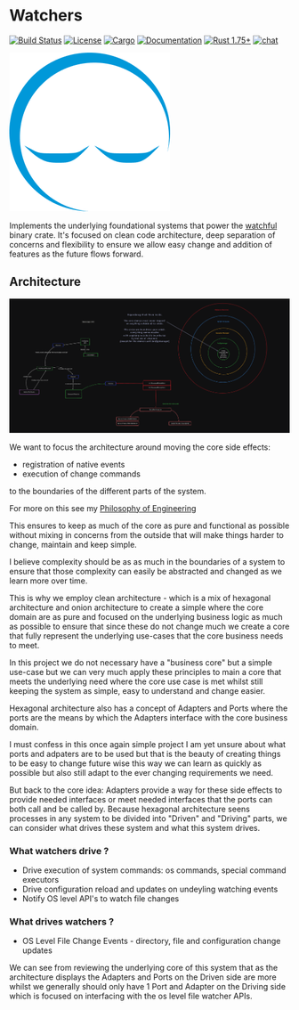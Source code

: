 # Watchers

[![Build Status](https://github.com/ewe-studio/platform/worflows/CI/badge.svg)](
https://github.com/watchers-rs/watchers/actions)
[![License](https://img.shields.io/badge/license-MIT_OR_Apache--2.0-blue.svg)](
https://github.com/watchers-rs/watchers#license)
[![Cargo](https://img.shields.io/crates/v/watchers.svg)](
https://crates.io/crates/watchers)
[![Documentation](https://docs.rs/platform/watchers/badge.svg)](
https://docs.rs/platform/watchers)
[![Rust 1.75+](https://img.shields.io/badge/rust-1.61+-lightgray.svg)](
https://www.rust-lang.org)
[![chat](https://img.shields.io/discord/569610676205781012.svg?logo=discord)](https://discord.com/invite/JXYwgWZ)

![watchers logo](./design/Watchful.png)

Implements the underlying foundational systems that power the [watchful](../../bin/watchful/) binary crate. It's focused on clean code architecture, deep separation of concerns and flexibility to ensure we allow easy change and addition of features as the future flows forward.

## Architecture

![architecture_image](./design/architecture.png)

We want to focus the architecture around moving the core side effects:

- registration of native events
- execution of change commands

to the boundaries of the different parts of the system.

For more on this see my [Philosophy of Engineering](../../README.md#philosophy_of_engineering)

This ensures to keep as much of the core as pure and functional as possible without mixing in concerns from the outside that will make things harder to change, maintain and keep simple.

I believe complexity should be as as much in the boundaries of a system to ensure that those complexity can easily be abstracted and changed as we learn more over time.

This is why we employ clean architecture - which is a mix of hexagonal architecture and onion architecture to create a simple where the core domain are as pure and focused on the underlying business logic as much as possible to ensure that since these do not change much we create a core that fully represent the underlying use-cases that the core business needs to meet.

In this project we do not necessary have a "business core" but a simple use-case but we can very much apply these principles to main a core that meets the underlying need where the core use case is met whilst still keeping the system as simple, easy to understand and change easier.

Hexagonal architecture also has a concept of Adapters and Ports where the ports are the means by which
the Adapters interface with the core business domain.

I must confess in this once again simple project I am yet unsure about what ports and adpaters are to be used but that is the beauty of creating things to be easy to change future wise this way we can learn as quickly as possible but also still adapt to the ever changing requirements we need.

But back to the core idea: Adapters provide a way for these side effects to provide needed interfaces or meet needed interfaces that the ports can both call and be called by. Because hexagonal architecture seens processes in any system to be divided into "Driven" and "Driving" parts, we can consider what drives these system and what this system drives.

### What watchers drive ?

- Drive execution of system commands: os commands, special command executors
- Drive configuration reload and updates on undeyling watching events
- Notify OS level API's to watch file changes

### What drives watchers ?

- OS Level File Change Events - directory, file and configuration change updates

We can see from reviewing the underlying core of this system that as the architecture displays the Adapters and Ports on the Driven side are more whilst we generally should only have 1 Port and Adapter on the Driving side which is focused on interfacing with the os level file watcher APIs.
